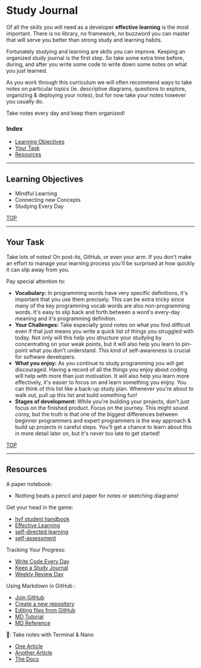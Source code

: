 # Study Journal

Of all the skills you will need as a developer __effective learning__ is the most important.  There is no library, no framework, no buzzword you can master that will serve you better than strong study and learning habits.  

Fortunately studying and learning are skills you can improve.  Keeping an organized study journal is the first step.  So take some extra time before, during, and after you write some code to write down some notes on what you just learned.

As you work through this curriculum we will often recommend ways to take notes on particular topics (ie. descriptive diagrams, questions to explore, organizing & deploying your notes), but for now take your notes however you usually do.  

Take notes every day and keep them organized!

### Index
* [Learning Objectives](#learning-objectives)
* [Your Task](#your-task)
* [Resources](#resources)  

---

## Learning Objectives


* Mindful Learning
* Connecting new Concepts
* Studying Every Day

[TOP](#index)

---

## Your Task

Take lots of notes!  On post-its, GitHub, or even your arm.  If you don't make an effort to manage your learning process you'll be surprised at how quickly it can slip away from you.


Pay special attention to:
* __Vocabulary:__ In programming words have very specific definitions, it's important that you use them precisely.  This can be extra tricky since many of the key programming vocab words are also non-programming words.  It's easy to slip back and forth between a word's every-day meaning and it's programming definition.
* __Your Challenges:__ Take especially good notes on what you find difficult even if that just means you write a quick list of things you struggled with today.  Not only will this help you structure your studying by concentrating on your weak points, but it will also help you learn to pin-point what you don't understand.  This kind of self-awareness is crucial for software developers.
* __What you enjoy:__ As you continue to study programming you will get discouraged.  Having a record of all the things you enjoy about coding will help with more than just motivation.  It will also help you learn more effectively, it's easier to focus on and learn something you enjoy.  You can think of this list like a back-up study plan.  Whenever you're about to walk out, pull up this list and build something fun!
* __Stages of development:__  While you're building your projects, don't just focus on the finished product.  Focus on the journey.  This might sound corny, but the truth is that one of the biggest differences between beginner programmers and expert programmers is the way approach & build up projects in careful steps.  You'll get a chance to learn about this in more detail later on, but it's never too late to get started! 


[TOP](#index)

---

## Resources



A paper notebook:  
* Nothing beats a pencil and paper for notes or sketching diagrams!

Get your head in the game:
* [hyf student handbook](https://github.com/hackyourfuturebelgium/student-handbook)
* [Effective Learning](https://github.com/elewa-academy/effective-learning)
* [self-directed learning](https://frontendmasters.com/books/front-end-handbook/2018/learning/self-direct-learning.html)
* [self-assessment](https://github.com/elewa-academy/self-assessment)

Tracking Your Progress:
* [Write Code Every Day](https://johnresig.com/blog/write-code-every-day/)
* [Keep a Study Journal](https://www.instatrick.com/writing-programming-journal/)
* [Weekly Review Day](https://www.youtube.com/watch?v=PlTrxpNaZI8)


Using Markdown in GitHub :
* [Join GitHub](https://help.github.com/en/articles/creating-a-new-repository)
* [Create a new repository](https://help.github.com/en/articles/creating-a-new-repository)
* [Editing files from GitHub](https://help.github.com/en/articles/editing-files-in-your-repository)
* [MD Tutorial](https://www.markdowntutorial.com)
* [MD Reference](https://guides.github.com/features/mastering-markdown/)



:hatched_chick:: Take notes with Terminal &  Nano
* [One Article](https://www.howtogeek.com/howto/42980/the-beginners-guide-to-nano-the-linux-command-line-text-editor/)
* [Another Article](http://www.tuxradar.com/content/text-editing-nano-made-easy)
* [The Docs](https://www.nano-editor.org/dist/v2.9/nano.html)

